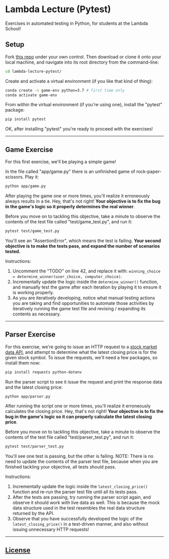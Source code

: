 
# Lambda Lecture (Pytest)

Exercises in automated testing in Python, for students at the Lambda School!

## Setup

Fork [this repo](https://github.com/prof-rossetti/lambda-lecture-pytest) under your own control. Then download or clone it onto your local machine, and navigate into its root directory from the command-line:

```sh
cd lambda-lecture-pytest/
```

Create and activate a virtual environment (if you like that kind of thing):

```sh
conda create -n game-env python=3.7 # first time only
conda activate game-env
```

From within the virtual environment (if you're using one), install the "pytest" package:

```sh
pip install pytest
```

OK, after installing "pytest" you're ready to proceed with the exercises!

<hr>

## Game Exercise

For this first exercise, we'll be playing a simple game!

In the file called "app/game.py" there is an unfinished game of rock-paper-scissors. Play it:

```sh
python app/game.py
```

After playing the game one or more times, you'll realize it erroneously always results in a tie. Hey, that's not right! **Your objective is to fix the bug in the game's logic so it properly determines the real winner**.

Before you move on to tackling this objective, take a minute to observe the contents of the test file called "test/game_test.py", and run it:

```sh
pytest test/game_test.py
```

You'll see an "AssertionError", which means the test is failing. **Your second objective is to make the tests pass, and expand the number of scenarios tested.**

Instructions:

  1. Uncomment the "TODO" on line 42, and replace it with: `winning_choice = determine_winner(user_choice, computer_choice)`.
  2. Incrementally update the logic inside the `determine_winner()` function, and manually test the game after each iteration by playing it to ensure it is working properly.
  3. As you are iteratively developing, notice what manual testing actions you are taking and find opportunities to automate those activities by iteratively running the game test file and revising / expanding its contents as necessary.









<hr>

## Parser Exercise

For this exercise, we're going to issue an HTTP request to a [stock market data API](https://www.alphavantage.co/), and attempt to determine what the latest closing price is for the given stock symbol. To issue the requests, we'll need a few packages, so install them now:

```sh
pip install requests python-dotenv
```

Run the parser script to see it issue the request and print the response data and the latest closing price:

```sh
python app/parser.py
```

After running the script one or more times, you'll realize it erroneously calculates the closing price. Hey, that's not right! **Your objective is to fix the bug in the game's logic so it can properly calculate the latest closing price**.

Before you move on to tackling this objective, take a minute to observe the contents of the test file called "test/parser_test.py", and run it:

```sh
pytest test/parser_test.py
```

You'll see one test is passing, but the other is failing. NOTE: There is no need to update the contents of the parser test file, because when you are finished tackling your objective, all tests should pass.

Instructions:

  1. Incrementally update the logic inside the `latest_closing_price()` function and re-run the parser test file until all its tests pass.
  2. After the tests are passing, try running the parser script again, and observe it should work with live data as well. This is because the mock data structure used in the test resembles the real data structure returned by the API.
  3. Observe that you have successfully developed the logic of the `latest_closing_price()` in a test-driven manner, and also without issuing unnecessary HTTP requests!




<hr>

## [License](/LICENSE.md)
